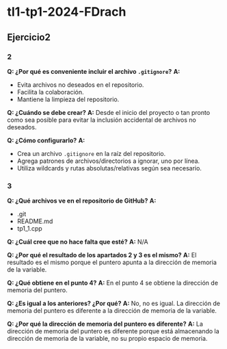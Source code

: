 # tl1-tp1-2024-FDrach

## Ejercicio2

### 2
**Q: ¿Por qué es conveniente incluir el archivo `.gitignore`?**
**A:**
- Evita archivos no deseados en el repositorio.
- Facilita la colaboración.
- Mantiene la limpieza del repositorio.

**Q: ¿Cuándo se debe crear?**
**A:** Desde el inicio del proyecto o tan pronto como sea posible para evitar la inclusión accidental de archivos no deseados.

**Q: ¿Cómo configurarlo?**
**A:** 
- Crea un archivo `.gitignore` en la raíz del repositorio.
- Agrega patrones de archivos/directorios a ignorar, uno por línea.
- Utiliza wildcards y rutas absolutas/relativas según sea necesario.

### 3
**Q: ¿Qué archivos ve en el repositorio de GitHub?**
**A:** 
- .git
- README.md
- tp1_1.cpp

**Q: ¿Cuál cree que no hace falta que esté?**
**A:** N/A

**Q: ¿Por qué el resultado de los apartados 2 y 3 es el mismo?**
**A:** El resultado es el mismo porque el puntero apunta a la dirección de memoria de la variable.

**Q: ¿Qué obtiene en el punto 4?**
**A:** En el punto 4 se obtiene la dirección de memoria del puntero.

**Q: ¿Es igual a los anteriores? ¿Por qué?**
**A:** No, no es igual. La dirección de memoria del puntero es diferente a la dirección de memoria de la variable.

**Q: ¿Por qué la dirección de memoria del puntero es diferente?**
**A:** La dirección de memoria del puntero es diferente porque está almacenando la dirección de memoria de la variable, no su propio espacio de memoria.


